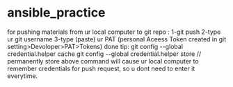 # ansible_practice
for pushing materials from ur local computer to git repo :
1-git push 
2-type ur git username
3-type (paste) ur PAT (personal Aceess Token created in git setting>Devoloper>PAT>Tokens)
done
tip:
git config --global credential.helper cache 
git config --global credential.helper store // permanently store 
above command will cause ur local computer to remember credentials for push request, so u dont need to enter it everytime.
